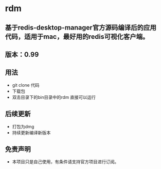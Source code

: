 # rdm
## 基于redis-desktop-manager官方源码编译后的应用代码，适用于mac，最好用的redis可视化客户端。
## 版本：0.99

## 用法
- git clone 代码
- 下载包
- 双击目录下的bin目录中的rdm 直接可以运行


## 后续更新
- 打包为dmg
- 持续更新编译新版本

## 免责声明
- 本项目只是自己使用，有条件请支持官方项目进行订阅。
